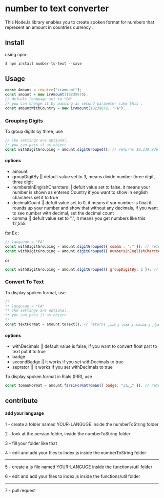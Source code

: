 # number to text converter
This NodeJs library enables you to create spoken format for numbers that represent an amount in countries currency .

## install
using npm :

```javascript
$ npm install number-to-text --save
```
## Usage

```javascript
const Amount = require("iramount"); 
const amount = new irAmount(10239876); 
// defualt language set to "EN"
// you can change it by passing as second parameter like this :
const amountWithCountry = new irAmount(10239876, "Fa"); 
```

### Grouping Digits
To group digits by three, use
```javascript
// The settings are optional, 
// you can pass it as object
const withDigitGrouping = amount.digitGrouped(); // returns 10,239,876
```
#### options  
<ul>
  <li>
   amount 
  </li>
  <li>
   groupDigitBy || default value set to 3, means divide number three digit, three digit
  </li>
  <li>
   numbersInEnglishCharcters || defult value set to false, it means your number is shown as entered Country if you want to show in english charchers set it to true
  </li>
  <li>
   decimalCount || defult value set to 0, it means if yor number is float it rounds up your number and show that without any decimals, if you want to see number with decimal, set the decimal count
  </li>
  <li>
   comma || defult value set to ",", it means you get numbers like this 12,555
  </li>
</ul>

for Ex :

```javascript
// language = "FA"
const withDigitGrouping = amount.digitGrouped({ comma : "،" }); // returns ۱۰،۲۳۹،۸۷۶
const withDigitGrouping = amount.digitGrouped({ numbersInEnglishCharcters : true }); // returns 10,239,876
```
or 
```javascript
const withDigitGrouping = amount.digitGrouped({ groupDigitBy: 2 }); // returns 10,23,98,76
```

### Convert To Text

To display spoken format, use
```javascript
/*
** language = "FA"
** The settings are optional, 
** you can pass it as object
*/
const textFormat = amount.toText(); // returns ده میلیون و دویست و سی و نه هزار و هشتصد و هفتاد و شش
```

#### options 

<ul>
  <li>
   withDecimals || default value is false, if you want to convert float part to text put it to true 
  </li>
  <li>
   badge 
  </li>
  <li>
   secondBadge || it works if you set withDecimals to true
  </li>
  <li>
   seprator || it works if you set withDecimals to true
  </li>
</ul>

To display spoken format in Rials (IRR), use
```javascript
const tomanFormat = amount.farsiFormatToman({ badge: "ریال" }); // returns ده میلیون و دویست و سی و نه هزار و هشتصد و هفتاد و شش ریال
```

## contribute
#### add your language

1 - create a folder named YOUR-LANGUGE inside the numberToString folder

2 - look at the persian folder, inside the numberToString folder

3 - fill your folder like that 

4 - edit and add your files to index.js inside the numberToString folder

---------------

5 - create a js file named YOUR-LANGUGE inside the functions/util folder

6 - edit and add your files to index.js inside the functions/util folder

---------------

7 - pull request